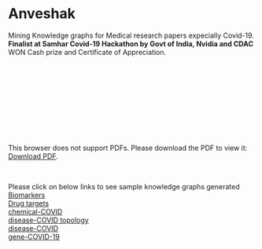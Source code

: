 # Anveshak
Mining Knowledge graphs for Medical research papers expecially Covid-19. <b>Finalist at Samhar Covid-19 Hackathon by Govt of India, Nvidia and CDAC </b>
WON Cash prize and Certificate of Appreciation.
<br/>


<object data="Team_Pymetrics_Anveshak.pdf" type="application/pdf" width="700px" height="700px">
    <embed src="Team_Pymetrics_Anveshak.pdf">
        <p>This browser does not support PDFs. Please download the PDF to view it: <a href="Team_Pymetrics_Anveshak.pdf">Download PDF</a>.</p>
    </embed>
</object>

<br/>

Please click on below links to see sample knowledge graphs generated <br/>
[Biomarkers](https://raw.githack.com/ankitbarai507/Anveshak/blob/master/Biomarkers%20(progression)_knowledge%20graph.html) <br/>
[Drug targets](https://raw.githack.com/ankitbarai507/Anveshak/blob/master/Drug%20targets_knowledge%20graph.html) <br/>
[chemical-COVID](https://raw.githack.com/ankitbarai507/Anveshak/blob/master/chemical-COVID-19%20knowledge%20graph.html) <br/>
[disease-COVID topology](https://raw.githack.com/ankitbarai507/Anveshak/blob/master/disease-COVID-19%20topology%20graph.html) <br/>
[disease-COVID ](https://raw.githack.com/ankitbarai507/Anveshak/blob/master/disease-COVID-19%20knowledge%20graph.html) <br/>
[gene-COVID-19](https://raw.githack.com/ankitbarai507/Anveshak/blob/master/gene-COVID-19%20knowledge%20graph.html) <br/>

